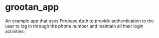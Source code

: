 # grootan_app

An example app that uses Firebase Auth to provide authentication to the user to log in through the phone number and maintain all their login activities.
